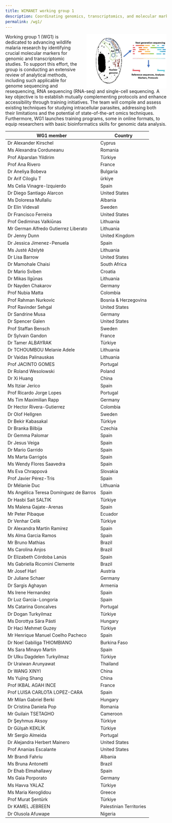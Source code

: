 ```yaml
---
title: WIMANET working group 1
description: Coordinating genomics, transcriptomics, and molecular markers
permalink: /wg1/
---
```


<img alt="logo" src="../assets/images/wg1.jpg" width="250" align="right" style="position: relative; padding-left:20px;">
Working group 1 (WG1) is dedicated to advancing wildlife malaria research by identifying crucial molecular markers for genomic and transcriptomic studies. To support this effort, the group is conducting an extensive review of analytical methods, including such applicable for genome sequencing and resequencing, RNA sequencing (RNA-seq) and single-cell sequencing. A key objective is to establish mutually complementing protocols and enhance accessibility through training initiatives. The team will compile and assess existing techniques for studying intracellular parasites, addressing both their limitations and the potential of state-of-the-art omics techniques. Furthermore, WG1 launches training programs, some in online formats, to equip researchers with basic bioinformatics skills for genomic data analysis.

| WG1 member | Country  |
| -----  | ----------- |
| Dr Alexander Kirschel | Cyprus |
| Ms Alexandra Corduneanu | Romania |
| Prof Alparslan Yildirim | Türkiye |
| Prof Ana Rivero | France |
| Dr Aneliya Bobeva | Bulgaria |
| Dr Arif Ciloglu T| ürkiye |
| Ms Celia Vinagre-Izquierdo | Spain |
| Dr Diego Santiago Alarcon | United States |
| Ms Doloresa Mullaliu | Albania |
| Dr Elin Videvall | Sweden |
| Dr Francisco Ferreira |	United States |
| Prof Gediminas Valkiūnas | Lithuania |
| Mr German Alfredo Gutierrez Liberato | Lithuania |
| Dr Jenny Dunn |	United Kingdom |
| Dr Jessica Jimenez-Penuela | Spain |
| Ms Justė Aželytė |	Lithuania |
| Dr Lisa Barrow |	United States |
| Dr Mamohale Chaisi |	South Africa |
| Dr Mario Sviben |	Croatia |
| Dr Mikas Ilgūnas |	Lithuania |
| Dr Nayden Chakarov |	Germany |
| Prof Nubia Matta |	Colombia |
| Prof Rahman Nurkovic |	Bosnia & Herzegovina |
| Prof Ravinder Sehgal |	United States |
| Dr Sandrine Musa |	Germany |
| Dr Spencer Galen |	United States |
| Prof Staffan Bensch |	Sweden |
| Dr Sylvain Gandon |	France |
| Dr Tamer ALBAYRAK |	Türkiye |
| Dr TCHOUMBOU Melanie Adele |	Lithuania |
| Dr Vaidas Palinauskas |	Lithuania |
| Prof JACINTO GOMES |	Portugal |
| Dr Roland Wesolowski |	Poland |
| Dr Xi Huang |	China |
| Ms Itziar Jerico |	Spain |
| Prof Ricardo Jorge Lopes |	Portugal |
| Ms Tim Maximilian Rapp |	Germany |
| Dr Hector Rivera-Gutierrez |	Colombia |
| Dr Olof Hellgren |	Sweden |
| Dr Bekir Kabasakal |	Türkiye |
| Dr Branka Bilbija |	Czechia |
| Dr Gemma Palomar |	Spain |
| Dr Jesus Veiga |	Spain |
| Dr Mario Garrido |	Spain |
| Ms Marta Garrigós |	Spain |
| Ms Wendy Flores Saavedra |	Spain |
| Ms Eva Chrappová |	Slovakia |
| Prof Javier Pérez-Tris |	Spain |
| Dr Mélanie Duc |	Lithuania |
| Ms Angélica Teresa Domínguez de Barros |	Spain |
| Dr Hasbi Sait SALTIK |	Türkiye |
| Ms Malena Gajate-Arenas |	Spain |
| Mr Peter Pibaque |	Ecuador |
| Dr Venhar Celik |	Türkiye |
| Dr Alexandra Martín Ramírez |	Spain |
| Ms Alma Garcia Ramos |	Spain |
| Mr Bruno Mathias |	Brazil |
| Ms Carolina Anjos |	Brazil |
| Dr Elizabeth Córdoba Lanús |	Spain |
| Ms Gabriella Ricomini Clemente |	Brazil |
| Mr Josef Harl |	Austria |
| Dr Juliane Schaer |	Germany |
| Dr Sargis Aghayan |	Armenia |
| Ms Irene Hernandez |	Spain |
| Dr Luz Garcia-Longoria |	Spain |
| Ms Catarina Goncalves |	Portugal |
| Dr Dogan Turkyilmaz |	Türkiye |
| Ms Dorottya Sára Pásti |	Hungary |
| Dr Haci Mehmet Guzey |	Türkiye |
| Mr Henrique Manuel Coelho Pacheco |	Spain |
| Dr Noel Gabiliga THIOMBIANO |	Burkina Faso |
| Ms Sara Minayo Martín |	Spain |
| Dr Ulku Dagdelen Turkyilmaz |	Türkiye |
| Dr Uraiwan Arunyawat |	Thailand |
| Dr WANG XINYI |	China |
| Ms Yujing Shang |	China |
| Prof IKBAL AGAH INCE |	France |
| Prof LUISA CARLOTA LOPEZ-CARA |	Spain |
| Mr Milan Gabriel Berki |	Hungary |
| Dr Cristina Daniela Pop |	Romania |
| Mr Guilain TSETAGHO |	Cameroon |
| Dr Şeyhmus Aksoy |	Türkiye |
| Dr Gülşah KEKLİK |	Türkiye |
| Mr Sergio Almeida |	Portugal |
| Dr Alejandra Herbert Mainero |	United States |
| Prof Ananias Escalante |	United States |
| Mr Brandi Fahriu |	Albania |
| Ms Bruna Antonetti |	Brazil |
| Dr Ehab Elmahallawy |	Spain |
| Ms Gaia Porporato |	Germany |
| Ms Havva YALAZ |	Türkiye |
| Ms Maria Keroglidou |	Greece |
| Prof Murat Şentürk |	Türkiye |
| Dr KAMEL JEBREEN |	Palestinian Territories |
| Dr Olusola Afuwape |	Nigeria |
